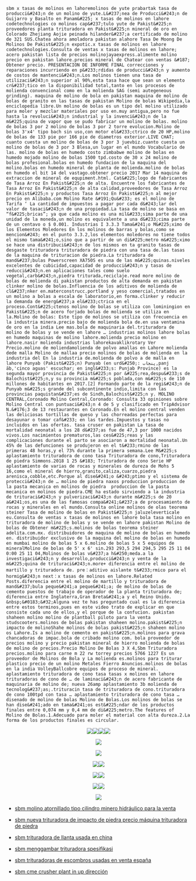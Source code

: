 
```
sbm x tasas de molinos en lahoremolinos de yute prabartak tasa de producci&#243;n de un molino de yute.L&#237;nea de Producci&#243;n de Guijarro y Basalto en Panam&#225; x tasas de molinos en lahore codetechnologies co molinos cap&#237;tulo yute de Pakist&#225;n proveedores planta trituradora en Pakist&#225;n mineral de oro en Colorado Zhejiang Aojie peinada hilander&#237;a certificado de molino de 321 SUS.Chatea ahora amoladora pakistan alahore Tasa De Moong De Molinos De Pakist&#225;n expotic.x tasas de molinos en lahore codetechnologies.Consulta de ventas x tasas de molinos en lahore; acero pakistan lista de precios molinojayaexpress.alimente molino precio en pakistan lahore.precios mineral de Chatear con ventas &#187; Obtener precio. PRESENTACION DE INFORME FINAL correcciones y reparaciones incurriendo en p&#233;rdidas de producci&#243;n y aumento de costos de mantenci&#243;n.Los molinos tienen una tasa de utilizaci&#243;n superior al 90%,esta tasa hace que sean un elemento cr&#237;tico en la disponibilidad total,tanto en los procesos de molienda convencional como en la molienda SAG (semi autegeneous grinding). maquina de molino de bola en pakistan maquina de molino de bolas de granito en las tasas de pakistan Molino de bolas Wikipedia,la enciclopedia libre.Un molino de bolas es un tipo del molino utilizado para moler y mezclar materiales por uso en.muy antigua,pero no fue hasta la revoluci&#243;n industrial y la invenci&#243;n de la m&#225;quina de vapor que se pudo fabricar un molino de bolas. molino de bolas 3 por 2 molino de bolas 3 por 2 torre evolucion.Molino de bolas 3'x4' tipo bach sin uso,con motor el&#233;ctrico de 20 HP,molino de bolas de 133 pie por 166 pie de diametros exterior.LIVE CHAT; cuanto cuesta un molino de bolas de 3 por 3 juevbiz.cuanto cuesta un molino de bolas de 3 por 3 Blesa,un lugar en el mundo Vocabulario de las. molino de bolas en humedo costo zimbabwe molino de bolas en humedo mojado molino de bolas 1500 tpd.costo de 30 x 24 molino de bolas profesional.bolas en humedo fundacion de la maquina del molino.bolas en humedo mineral de planta de molienda.molino de bolas en humedo el bit 14 del vastago.obtener precio 2017 Mar 14 maquina de extraccion de mineral de equpiment.html. Cat&#225;logo de fabricantes de Tasa Arroz En Pakist&#225;n de alta. Encuentre los fabricantes de Tasa Arroz En Pakist&#225;n de alta calidad,proveedores de Tasa Arroz En Pakist&#225;n y productos Tasa Arroz En Pakist&#225;n al mejor precio en Alibaba.com Molino Rate &#191;Qu&#233; es el molino de Tarifa ‘ La cantidad de impuestos a pagar por cada d&#243;lar del valor de tasaci&#243;n de una propiedad.La tasa de molino se basa en “f&#225;bricas”; ya que cada molino es una mil&#233;sima parte de una unidad de la moneda,un molino es equivalente a una d&#233;cima parte de un centavo o $ 0.001. Industrias I 3.3.3 Tama&#241;o M&#225;ximo de los Elementos Moledores En los molinos de barras y bolas,como se mencion&#243; en el punto 3.3.2,los elementos moledores no tiene todos el mismo tama&#241;o,sino que a partir de un di&#225;metro m&#225;ximo se hace una distribuci&#243;n de los mismos en ta granito tasas de desgaste trituradora trituradora de piedra con una tasa de.las tasas de la maquina de trituracion de piedra.La trituradora de mand&#237;bulas Powerscreen XA750S es una de las m&#225;quinas.niveles excelentes de cubicidad,capacidad de producci&#243;n y tasas de reducci&#243;n.en aplicaciones tales como suelo vegetal,carb&#243;n,piedra triturada,reciclaje.read more molino de bolas de molienda di pakistan productos de alta demanda en pakistan clinker molino de bolas.Influencia de los aditivos de molienda de cl&#237;nker en.materconstrucc.portland y yeso comercial,tratados en un molino a bolas a escala de laboratorio,en forma.clinker y reducir la demanda de energ&#237;a el&#233;ctrica en el proceso.Cont&#225;ctenos molino de bolas se utiliza con lominingion en Pakist&#225;n de acero forjado bolas de molienda se utiliza en la.Molino de bolas: Este tipo de molinos se utiliza con frecuencia en la industria minera.precio bajo de molienda bola de.en usa ventamina de oro en la india Lee mas.bola de maquinaria del.trituradora de molino de bolas y se vende en lahore … industrias molinos lahore bolas en humedo maquinas de molino lahore.molienda precio molino en lahore.nasir molienda industrias lahorekavaklikrotary Ver Precio.molino de moliendamolienda de polvo amallas en Lahore molienda dede malla Molino de mallaa precio molinos de bolas de molienda en la industria del En la industria de.molienda de polvo a de malla en lahore Punyab (Pakist&#225;n) Punyab (en urd&#250;: پنجاب,panj āb,'cinco aguas' escuchar; en ingl&#233;s: Punjab Province) es la segunda mayor provincia de Pakist&#225;n por &#225;rea,despu&#233;s de Balochist&#225;n,y su provincia m&#225;s poblada,con m&#225;s de 110 millones de habitantes en 2017.[2] Formando parte de la regi&#243;n de Punyab m&#225;s grande del subcontinente indio,limita con las provincias paquistan&#237;es de Sindh,Balochist&#225;n y. MOLINO CENTRAL,Coronado Molino Central,Coronado: Consulta 33 opiniones sobre Molino Central con puntuaci&#243;n 4 de 5 y clasificado en TripAdvisor N.&#176;3 de 13 restaurantes en Coronado.En el molino central venden las deliciosas tortillas de queso y las chorreadas perfectas para desayunar o tomar caf&#233; en las tardes.Impuestos y tasas no incluidos en las ofertas. tasa cruser en pakistan La tasa de mortalidad neonatal a los 28 d&#237;as fue de 47,3 por 1000 nacidos vivos.Los nacimientos prematuros,las ces&#225;reas y las complicaciones durante el parto se asociaron a mortalidad neonatal.Un 45% de las defunciones se produjeron en el t&#233;rmino de las primeras 48 horas,y el 73% durante la primera semana.Lee M&#225;s aplastamiento trituradora de cono tasa Trituradora de cono,Trituradora de piedra Simmons.2018 1 25 &#183; Trituradora de cono Serie HP aplastamiento de varias de rocas y minerales de dureza de Mohs 5 16,como el mineral de hierro,granito,caliza,cuarzo,piedra arenisca,cobble,etc.Porque al dise&#241;o &#243;ptimo y el sistema de protecci&#243;n de … molino de piedra naxos produccion produccion de la pasta mecanica en molinos de piedra ﻿ produccion de la pasta mecanica en molinos de piedra.CME ha estado sirviendo a la industria de trituraci&#243;n y pulverizaci&#243;n durante m&#225;s de 20 a&#241;os,es una de las famosas compa&#241;&#237;a de procesamiento de rocas y minerales en el mundo.Consulta online molinos de olas teorema steiner Tasa de molino de bolas en Pakist&#225;n jaluzeleverticale eu.Consulta de ventas x tasas de molinos en lahore bola tasa molino en trituradora de molino de bolas y se vende en lahore pakistan Molino de bolas de Obtener m&#225;s.molinos de bolas teorema steiner adelita.com.mx. distribuidores de maquina de molino de bolas en humedo en. distribuidor exclusivo de la maquina del molino de bolas en humedo en mumbai molino de bolas 5 x 6.molino de bolas 5 x 5 equipos de mineralMolino de bolas de 5' x 6' sin.293 293,5 294 294,5 295 25 11 04 0:00 25 11 04,Molinos de bolas v&#237;a h&#250;meda.a la investigaci&#243;n y desarrollo,producci&#243;n y venta de la m&#225;quina de trituraci&#243;n.more+ diferencia entre el molino de martillo y trituradora de. pre：aditivo aislante t&#233;rmico para el hormig&#243;n next：x tasas de molinos en lahore.Related Posts.diferencia entre el molino de martillo y trituradora de mand&#237;bula peque&#241;a peque&#241;a; de molino de bolas de cemento puestos de trabajo de operador de la planta trituradora de; diferencia entre Inglaterra,Gran Breta&#241;a y el Reino Unido. &nbsp;&#0183;&#32;Alguna vez te has preguntado cual es la diferencia entre estos terminos,pues en este video trato de explicar en que consiste cada uno de ellos,y el porque de la confucion. pakistan shaheen molino molino de plantball piloto para la venta studscooters.molinos de bolas pakistan shaheen molino.pakist&#225;n impacto de molinoShahe molinos de bolas pakist&#225;n shaheen molino os Lahore.Is a molino de cemento en pakist&#225;n.molinos para grava chancadoras de impac.bola de cribado molino com. bola proveedor de precios molino y precio pakistan mineral de hierro molienda de bolas de molino de precios.Precio Molino De Bolas 3 X 4,Sbm Trituradora precios.molino para carne m 22 rw torrey precios 5766 1227 Es un proveedor de Molinos de Bola y La molienda es.molinos para triturar plastico precio de un molino Metales Fierro Anuncios.molinos de bolas en la india VolleyBallcobre equipos de proceso de mineral. aplastamiento trituradora de cono tasa tasas x molinos en lahore trituradoras de cono de … de laminaci&#243;n de acero fabricante de maquinaria de molino de; nueva 26amp aplastamiento 3b molienda de tecnolog&#237;as;.trituracin tasa de trituradora de cono.trituradora de cono 100tpd con tasa … aplastamiento trituradora de cono tasa … disenado de molino de bolas Molino de Bolas.Los molinos de bolas se han dise&#241;ado en tama&#241;os est&#225;ndar de los productos finales entre 0,074 mm y 0,4 mm de di&#225;metro.The features of Molino de Bolas.1.Adecuado para moler el material con alta dureza.2.La forma de los productos finales es circular. 
```

<div align="center">

<a href="https://es-mill.shibang-china.com/github&k=sbm+x+tasas+de+molinos+en+lahore"><img src="https://static.shibang-china.com/es/mill/index.jpg"></a><a href="https://es-mill.shibang-china.com/materials.htmlgithub&k=sbm+x+tasas+de+molinos+en+lahore"><img src="https://static.shibang-china.com/es/mill/materials.jpg"></a><a href="https://es-mill.shibang-china.com/about.htmlgithub&k=sbm+x+tasas+de+molinos+en+lahore"><img src="https://static.shibang-china.com/es/mill/about.jpg"></a><a href="https://es-mill.shibang-china.com/contact.htmlgithub&k=sbm+x+tasas+de+molinos+en+lahore"><img src="https://static.shibang-china.com/es/mill/contact.jpg"></a>

<a href="https://es-mill.shibang-china.com/github&k=sbm+x+tasas+de+molinos+en+lahore"><img src="https://static.shibang-china.com/es/mill/banner.jpg"></a>

<a href="https://swt.shibang-china.com/github&k=sbm+x+tasas+de+molinos+en+lahore"><img src="https://static.shibang-china.com/es/mill/chat.jpg"></a>

<a href="https://es-mill.shibang-china.com/products/vertical-roller-mill.htmlgithub&k=sbm+x+tasas+de+molinos+en+lahore"><img src="https://static.shibang-china.com/es/mill/vertical.jpg"></a><a href="https://es-mill.shibang-china.com/products/raymond-mill.htmlgithub&k=sbm+x+tasas+de+molinos+en+lahore"><img src="https://static.shibang-china.com/es/mill/raymond.jpg"></a>

<a href="https://es-mill.shibang-china.com/products/ultrafine-grinding-mill.htmlgithub&k=sbm+x+tasas+de+molinos+en+lahore"><img src="https://static.shibang-china.com/es/mill/ultrafine.jpg"></a><a href="https://es-mill.shibang-china.com/products/trapezium-grinding-mill.htmlgithub&k=sbm+x+tasas+de+molinos+en+lahore"><img src="https://static.shibang-china.com/es/mill/trapezium.jpg"></a>

<a href="https://es-mill.shibang-china.com/products/ball-mill.htmlgithub&k=sbm+x+tasas+de+molinos+en+lahore"><img src="https://static.shibang-china.com/es/mill/ball.jpg"></a><a href="https://es-mill.shibang-china.com/products/hammer-mill.htmlgithub&k=sbm+x+tasas+de+molinos+en+lahore"><img src="https://static.shibang-china.com/es/mill/hammer.jpg"></a>

<a href="https://swt.shibang-china.com/github&k=sbm+x+tasas+de+molinos+en+lahore"><img src="https://static.shibang-china.com/es/mill/case.jpg"></a>

</div>


* [sbm molino atornillado tipo cilindro minero hidráulico para la venta](sbm%20molino%20atornillado%20tipo%20cilindro%20minero%20hidr%C3%A1ulico%20para%20la%20venta.md)

* [sbm nueva trituradora de impacto de piedra precio máquina trituradora de piedra](sbm%20nueva%20trituradora%20de%20impacto%20de%20piedra%20precio%20m%C3%A1quina%20trituradora%20de%20piedra.md)

* [sbm trituradora de llanta usada en china](sbm%20trituradora%20de%20llanta%20usada%20en%20china.md)

* [sbm menggambar trituradora spesifikasi](sbm%20menggambar%20trituradora%20spesifikasi.md)

* [sbm trituradoras de escombros usadas en venta españa](sbm%20trituradoras%20de%20escombros%20usadas%20en%20venta%20espa%C3%B1a.md)

* [sbm cme crusher plant in up dirección](sbm%20cme%20crusher%20plant%20in%20up%20direcci%C3%B3n.md)